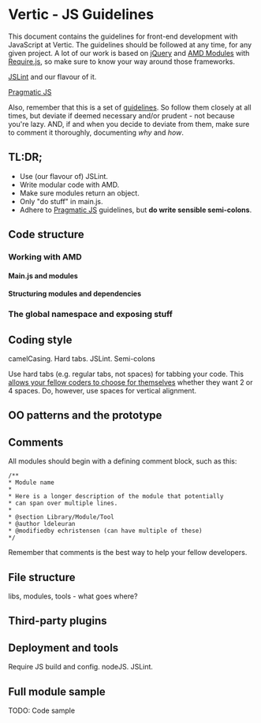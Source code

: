# Vertic - JS Guidelines

This document contains the guidelines for front-end development with JavaScript at Vertic. The guidelines should be followed at any time, for any given project. A lot of our work is based on [jQuery](http://jquery.com/) and [AMD Modules](https://github.com/amdjs/amdjs-api/wiki) with [Require.js](http://requirejs.org/), so make sure to know your way around those frameworks. 

[JSLint](https://github.com/douglascrockford/JSLint) and our flavour of it.

[Pragmatic JS](https://github.com/madrobby/pragmatic.js)

Also, remember that this is a set of [guidelines](http://www.youtube.com/watch?v=b6kgS_AwuH0). So follow them closely at all times, but deviate if deemed necessary and/or prudent - not because you're lazy. AND, if and when you decide to deviate from them, make sure to comment it thoroughly, documenting _why_ and _how_. 

## TL:DR;

* Use (our flavour of) JSLint.
* Write modular code with AMD.
* Make sure modules return an object. 
* Only "do stuff" in main.js.
* Adhere to [Pragmatic JS](https://github.com/madrobby/pragmatic.js) guidelines, but __do write sensible semi-colons__.

## Code structure

### Working with AMD

#### Main.js and modules

#### Structuring modules and dependencies

### The global namespace and exposing stuff

## Coding style 

camelCasing. Hard tabs. JSLint. Semi-colons

Use hard tabs (e.g. regular tabs, not spaces) for tabbing your code. This [allows your fellow coders to choose for themselves](http://lea.verou.me/2012/01/why-tabs-are-clearly-superior/) whether they want 2 or 4 spaces. Do, however, use spaces for vertical alignment. 

## OO patterns and the prototype

## Comments

All modules should begin with a defining comment block, such as this:

    /**
    * Module name
    * 
    * Here is a longer description of the module that potentially
    * can span over multiple lines.
    *
    * @section Library/Module/Tool
    * @author ldeleuran
    * @modifiedby echristensen (can have multiple of these)
    */
    
Remember that comments is the best way to help your fellow developers.

## File structure

libs, modules, tools - what goes where?

## Third-party plugins

## Deployment and tools

Require JS build and config. nodeJS. JSLint.

## Full module sample

TODO: Code sample

